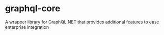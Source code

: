 # graphql-core
A wrapper library for GraphQL.NET that provides additional features to ease enterprise integration
